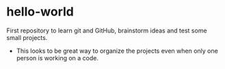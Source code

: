 # hello-world
First repository to learn git and GitHub, brainstorm ideas and test some small projects.

  -  This looks to be great way to organize the projects even when only one person is working on a code.
